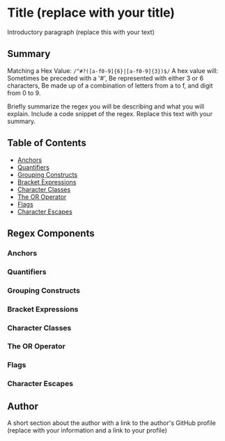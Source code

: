 # Title (replace with your title)

Introductory paragraph (replace this with your text)

## Summary
Matching a Hex Value: `/^#?([a-f0-9]{6}|[a-f0-9]{3})$/`
A hex value will: 
Sometimes be preceded with a '#',
Be represented with either 3 or 6 characters,
Be made up of a combination of letters from a to f, and digit from 0 to 9.

Briefly summarize the regex you will be describing and what you will explain. Include a code snippet of the regex. Replace this text with your summary.

## Table of Contents

- [Anchors](#anchors)
- [Quantifiers](#quantifiers)
- [Grouping Constructs](#grouping-constructs)
- [Bracket Expressions](#bracket-expressions)
- [Character Classes](#character-classes)
- [The OR Operator](#the-or-operator)
- [Flags](#flags)
- [Character Escapes](#character-escapes)

## Regex Components

### Anchors

### Quantifiers

### Grouping Constructs

### Bracket Expressions

### Character Classes

### The OR Operator

### Flags

### Character Escapes

## Author

A short section about the author with a link to the author's GitHub profile (replace with your information and a link to your profile)
